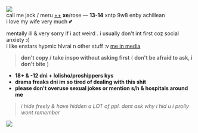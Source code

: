 ![](https://cdn.discordapp.com/attachments/1021493695759003668/1085989429040140408/image.png)  
call me jack / meru [++](https://en.pronouns.page/@gigolo) **xe**/rose — **13-14** xntp 9w8 enby achillean  
i love my wife very much 💕  

mentally ill & very sorry if i act weird . i usually don't int first coz social anxiety :(  
i like enstars hypmic hlvrai n other stuff :v [me in media](https://txti.es/lastwish)  

> **don't copy / take inspo without asking first** ( **don't be afraid to ask, i don't bite** )

+ **18+ & -12 dni + lolisho/proshippers kys** 
+ **drama freaks dni im so tired of dealing with this shit**
+ **please don't overuse sexual jokes or mention s/h & hospitals around me** 
 
> *i hide freely & have hidden a LOT of ppl. dont ask why i hid u i prolly wont remember*

![](https://cdn.discordapp.com/attachments/729124835296280689/1068074827069542440/image.jpeg)
